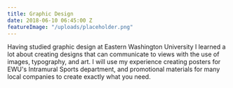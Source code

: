 ```yaml
---
title: Graphic Design
date: 2018-06-10 06:45:00 Z
featureImage: "/uploads/placeholder.png"
---
```


Having studied graphic design at Eastern Washington University I learned a lot about creating designs that can communicate to views with the use of images, typography, and art. I will use my experience creating posters for EWU's Intramural Sports department, and promotional materials for many local companies to create exactly what you need. 